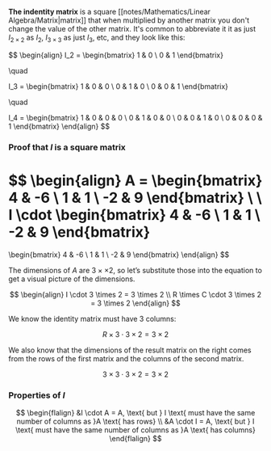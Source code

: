 **The indentity matrix** is a square [[notes/Mathematics/Linear Algebra/Matrix|matrix]] that when multiplied by another matrix you don't change the value of the other matrix. It's common to abbreviate it it as just $I_{2\times2}$ as $I_2$, $I_{3\times3}$ as just $I_3$, etc, and they look like this:

$$
\begin{align}
I_2 = \begin{bmatrix}
1 & 0 \\
0 & 1
\end{bmatrix} 

\quad

I_3 = \begin{bmatrix}
1 & 0 & 0 \\
0 & 1 & 0 \\
0 & 0 & 1
\end{bmatrix}

\quad

I_4 = \begin{bmatrix}
1 & 0 & 0 & 0 \\
0 & 1 & 0 & 0 \\
0 & 0 & 1 & 0 \\
0 & 0 & 0 & 1
\end{bmatrix}
\end{align}
$$

### Proof that $I$ is a square matrix

$$
\begin{align}
A = 
\begin{bmatrix}
4 & -6 \\
1 & 1 \\
-2 & 9
\end{bmatrix} \\ \\
I \cdot 
\begin{bmatrix}
4 & -6 \\
1 & 1 \\
-2 & 9
\end{bmatrix}
= 
\begin{bmatrix}
4 & -6 \\
1 & 1 \\
-2 & 9
\end{bmatrix}
\end{align} 
$$

The dimensions of $A$ are  $3 ×\times 2$, so let’s substitute those into the equation to get a visual picture of the dimensions.

$$
\begin{align}
I \cdot 3 \times 2 = 3 \times 2 \\
R \times C \cdot 3 \times 2 = 3 \times 2
\end{align}
$$

We know the identity matrix must have $3$ columns:

$$
R \times 3 \cdot 3 \times 2 = 3 \times 2 
$$

We also know that the dimensions of the result matrix on the right comes from the rows of the first matrix and the columns of the second matrix.

$$
3 \times 3 \cdot 3 \times 2 = 3 \times 2 
$$

### Properties of $I$

$$
\begin{flalign}
&I \cdot A = A, \text{ but } I \text{ must have the same number of columns as }A \text{ has rows} \\
&A \cdot I = A, \text{ but } I \text{ must have the same number of columns as }A \text{ has columns}
\end{flalign}
$$